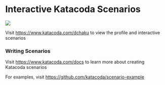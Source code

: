 # Interactive Katacoda Scenarios

[![](http://shields.katacoda.com/katacoda/dchaku/count.svg)](https://www.katacoda.com/dchaku "Get your profile on Katacoda.com")

Visit https://www.katacoda.com/dchaku to view the profile and interactive scenarios

### Writing Scenarios
Visit https://www.katacoda.com/docs to learn more about creating Katacoda scenarios

For examples, visit https://github.com/katacoda/scenario-example
